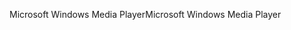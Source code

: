 <span data-ttu-id="30e2e-101">Microsoft Windows Media Player</span><span class="sxs-lookup"><span data-stu-id="30e2e-101">Microsoft Windows Media Player</span></span>